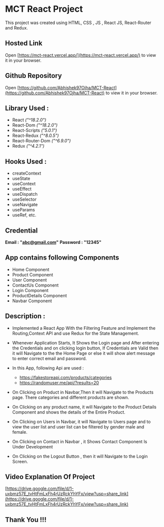# MCT React Project 

This project was created using HTML, CSS , JS , React JS, React-Router and Redux.

## Hosted Link

Open [https://mct-react.vercel.app/](https://mct-react.vercel.app/) to view it in your browser.

## Github Repository

Open [https://github.com/Abhishek97Ojha/MCT-React](https://github.com/Abhishek97Ojha/MCT-React) to view it in your browser.

## Library Used :
- React *("^18.2.0")*
- React-Dom *("^18.2.0")*
- React-Scripts *("5.0.1")*
- React-Redux *("^8.0.5")*
- React-Router-Dom *("^6.9.0")*
- Redux *("^4.2.1")*

## Hooks Used :

- createContext
- useState
- useContext
- useEffect
- useDispatch 
- useSelector
- useNavigate
- useParams
- useRef, etc.

## Credential

**Email : "abc@gmail.com"**
**Password : "12345"**

## App contains following Components

* Home Component
* Product Component
* User Component
* ContactUs Component
* Login Component
* ProductDetails Component
* Navbar Component

##  Description :

- Implemented a React App With the Filtering Feature and Implement the Routing,Context API and use Redux for the State Management.


* Whenever Application Starts, It Shows the Login page and After entering the Credentials and on clicking login button, If Credentials are Valid then it will Navigate to the the Home Page or else it will show alert message to enter correct email and password.

*  In this App, following Api are used :
    * https://fakestoreapi.com/products/categories
    * https://randomuser.me/api/?results=20

* On Clicking on Product in Navbar,Then it will Navigate to the Products page. There categories and different products are shown.

* On Clicking on any product name, it will Navigate to the Product Details Component and shows the details of the Entire Product.

* On Clicking on Users in Navbar, it will Navigate to Users page and to view the user list and user list can be filtered by gender    male and female.

* On Clicking on Contact in Navbar , it Shows Contact Component Is Under Development

* On Clicking on the Logout Button , then it will Navigate to the Login Screen.

## Video Explanation Of Project 
[https://drive.google.com/file/d/1-uxbmz57E_tvHtFmLxFh4rUzRckYhYFx/view?usp=share_link](https://drive.google.com/file/d/1-uxbmz57E_tvHtFmLxFh4rUzRckYhYFx/view?usp=share_link)

## Thank You !!!